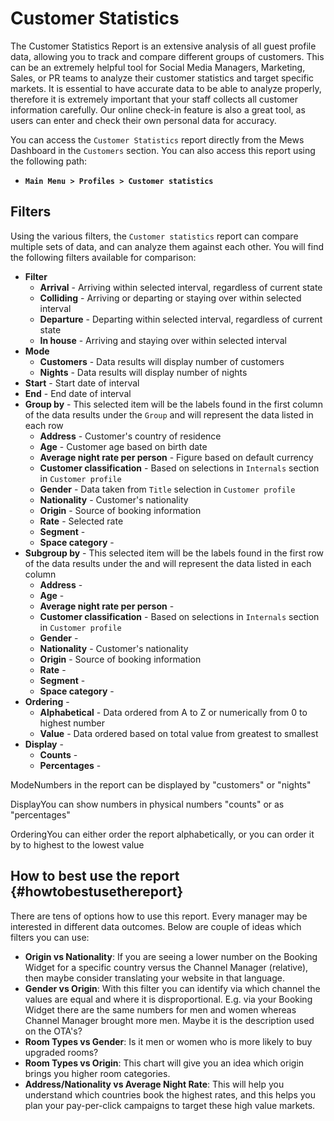 # Customer Statistics

The Customer Statistics Report is an extensive analysis of all guest profile data, allowing you to track and compare different groups of customers. This can be an extremely helpful tool for Social Media Managers, Marketing, Sales, or PR teams to analyze their customer statistics and target specific markets. It is essential to have accurate data to be able to analyze properly, therefore it is extremely important that your staff collects all customer information carefully. Our online check-in feature is also a great tool, as users can enter and check their own personal data for accuracy.

You can access the `Customer Statistics` report directly from the Mews Dashboard in the `Customers` section. You can also access this report using the following path:

* **`Main Menu > Profiles > Customer statistics`**

## Filters

Using the various filters, the `Customer statistics` report can compare multiple sets of data, and can analyze them against each other. You will find the following filters available for comparison:

* **Filter**
  * **Arrival** - Arriving within selected interval, regardless of current state
  * **Colliding** - Arriving or departing or staying over within selected interval
  * **Departure** - Departing within selected interval, regardless of current state
  * **In house** - Arriving and staying over within selected interval
* **Mode**
  * **Customers** - Data results will display number of customers
  * **Nights** - Data results will display number of nights
* **Start** - Start date of interval
* **End** - End date of interval
* **Group by** - This selected item will be the labels found in the first column of the data results under the `Group` and will represent the data listed in each row
  * **Address** - Customer's country of residence
  * **Age** - Customer age based on birth date
  * **Average night rate per person** - Figure based on default currency
  * **Customer classification** - Based on selections in `Internals` section in `Customer profile`
  * **Gender** - Data taken from `Title` selection in `Customer profile`
  * **Nationality** - Customer's nationality
  * **Origin** - Source of booking information
  * **Rate** - Selected rate
  * **Segment** - 
  * **Space category** - 
* **Subgroup by** - This selected item will be the labels found in the first row of the data results under the and will represent the data listed in each column
  * **Address** - 
  * **Age** - 
  * **Average night rate per person** - 
  * **Customer classification** - Based on selections in `Internals` section in `Customer profile`
  * **Gender** - 
  * **Nationality** - Customer's nationality
  * **Origin** - Source of booking information
  * **Rate** - 
  * **Segment** - 
  * **Space category** - 
* **Ordering** - 
  * **Alphabetical** - Data ordered from A to Z or numerically from 0 to highest number
  * **Value** - Data ordered based on total value from greatest to smallest
* **Display** - 
  * **Counts** - 
  * **Percentages** - 

ModeNumbers in the report can be displayed by "customers" or "nights"

DisplayYou can show numbers in physical numbers "counts" or as "percentages"

OrderingYou can either order the report alphabetically, or you can order it by to highest to the lowest value

## How to best use the report {#howtobestusethereport}

There are tens of options how to use this report. Every manager may be interested in different data outcomes. Below are couple of ideas which filters you can use:

* **Origin vs Nationality**: If you are seeing a lower number on the Booking Widget for a specific country versus the Channel Manager \(relative\), then maybe consider translating your website in that language.
* **Gender vs Origin**: With this filter you can identify via which channel the values are equal and where it is disproportional. E.g. via your Booking Widget there are the same numbers for men and women whereas Channel Manager brought more men. Maybe it is the description used on the OTA's?
* **Room Types vs Gender**: Is it men or women who is more likely to buy upgraded rooms?
* **Room Types vs Origin**: This chart will give you an idea which origin brings you higher room categories.
* **Address/Nationality vs Average Night Rate**: This will help you understand which countries book the highest rates, and this helps you plan your pay-per-click campaigns to target these high value markets.

